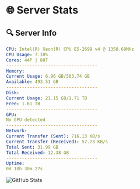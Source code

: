 # 🌐 Server Stats
## 🔍 Server Info
```yaml
CPU: Intel(R) Xeon(R) CPU E5-2699 v4 @ 1358.69MHz
CPU Usage: 7.10%
Cores: 44P | 88T
-----------------------------------
Memory:
Current Usage: 6.96 GB/503.74 GB
Available: 493.51 GB
-----------------------------------
Disk:
Current Usage: 21.15 GB/1.71 TB
Free: 1.61 TB
-----------------------------------
GPU:
No GPU detected
-----------------------------------
Network:
Current Transfer (Sent): 716.13 KB/s
Current Transfer (Received): 57.73 KB/s
Total Sent: 31.99 GB
Total Received: 12.38 GB
-----------------------------------
Uptime:
0d 10h 30m 27s
```
![GitHub Stats](https://img.shields.io/badge/Updated-2025-04-20_03:39:15-blue)